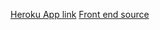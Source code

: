 [Heroku App link](https://jompero-phonebook-backend.herokuapp.com/)
[Front end source](https://github.com/jompero/fullstackopen2019-submissions/tree/master/part3/phonebook)